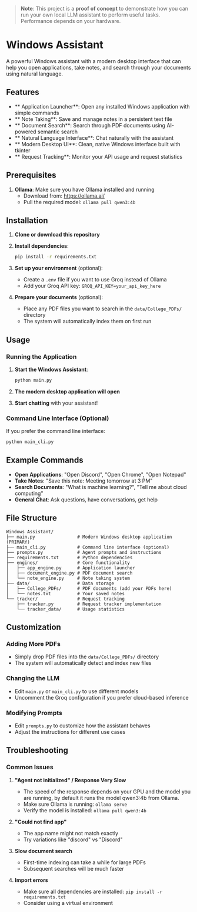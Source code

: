 
> **Note**: This project is a **proof of concept** to demonstrate how you can run your own local LLM assistant to perform useful tasks. Performance depends on your hardware.

# Windows Assistant 

A powerful Windows assistant with a modern desktop interface that can help you open applications, take notes, and search through your documents using natural language.

## Features

- ** Application Launcher**: Open any installed Windows application with simple commands
- ** Note Taking**: Save and manage notes in a persistent text file
- ** Document Search**: Search through PDF documents using AI-powered semantic search
- ** Natural Language Interface**: Chat naturally with the assistant
- ** Modern Desktop UI**: Clean, native Windows interface built with tkinter
- ** Request Tracking**: Monitor your API usage and request statistics

## Prerequisites

1. **Ollama**: Make sure you have Ollama installed and running
   - Download from: https://ollama.ai/
   - Pull the required model: `ollama pull qwen3:4b`

## Installation

1. **Clone or download this repository**

2. **Install dependencies**:
   ```bash
   pip install -r requirements.txt
   ```

3. **Set up your environment** (optional):
   - Create a `.env` file if you want to use Groq instead of Ollama
   - Add your Groq API key: `GROQ_API_KEY=your_api_key_here`

4. **Prepare your documents** (optional):
   - Place any PDF files you want to search in the `data/College_PDFs/` directory
   - The system will automatically index them on first run

## Usage

### Running the Application

1. **Start the Windows Assistant**:
   ```bash
   python main.py
   ```

2. **The modern desktop application will open**

3. **Start chatting** with your assistant!

### Command Line Interface (Optional)

If you prefer the command line interface:

```bash
python main_cli.py
```

## Example Commands

- **Open Applications**: "Open Discord", "Open Chrome", "Open Notepad"
- **Take Notes**: "Save this note: Meeting tomorrow at 3 PM"
- **Search Documents**: "What is machine learning?", "Tell me about cloud computing"
- **General Chat**: Ask questions, have conversations, get help

## File Structure

```
Windows Assistant/
├── main.py                # Modern Windows desktop application (PRIMARY)
├── main_cli.py            # Command line interface (optional)
├── prompts.py             # Agent prompts and instructions
├── requirements.txt       # Python dependencies
├── engines/               # Core functionality
│   ├── app_engine.py      # Application launcher
│   ├── document_engine.py # PDF document search
│   └── note_engine.py     # Note taking system
├── data/                  # Data storage
│   ├── College_PDFs/      # PDF documents (add your PDFs here)
│   └── notes.txt          # Your saved notes
└── tracker/               # Request tracking
    ├── tracker.py         # Request tracker implementation
    └── tracker_data/      # Usage statistics
```

## Customization

### Adding More PDFs
- Simply drop PDF files into the `data/College_PDFs/` directory
- The system will automatically detect and index new files

### Changing the LLM
- Edit `main.py` or `main_cli.py` to use different models
- Uncomment the Groq configuration if you prefer cloud-based inference

### Modifying Prompts
- Edit `prompts.py` to customize how the assistant behaves
- Adjust the instructions for different use cases

## Troubleshooting

### Common Issues

1. **"Agent not initialized" / Response Very Slow**
   - The speed of the response depends on your GPU and the model you are running, by default it runs the model qwen3:4b from Ollama.
   - Make sure Ollama is running: `ollama serve`
   - Verify the model is installed: `ollama pull qwen3:4b`

2. **"Could not find app"**
   - The app name might not match exactly
   - Try variations like "discord" vs "Discord"

3. **Slow document search**
   - First-time indexing can take a while for large PDFs
   - Subsequent searches will be much faster

4. **Import errors**
   - Make sure all dependencies are installed: `pip install -r requirements.txt`
   - Consider using a virtual environment



